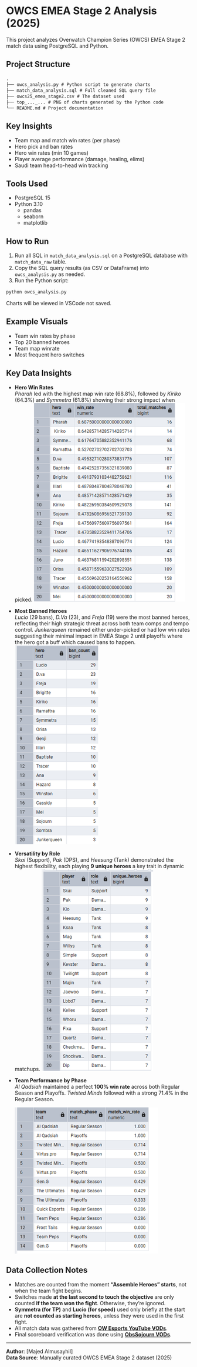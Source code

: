 # OWCS EMEA Stage 2 Analysis (2025)

This project analyzes Overwatch Champion Series (OWCS) EMEA Stage 2 match data using PostgreSQL and Python.

## Project Structure



```
.
├── owcs_analysis.py # Python script to generate charts
├── match_data_analysis.sql # Full cleaned SQL query file
├── owcs25_emea_stage2.csv # The dataset used
├── top_..._... # PNG of charts generated by the Python code
└── README.md # Project documentation
```


## Key Insights

- Team map and match win rates (per phase)
- Hero pick and ban rates
- Hero win rates (min 10 games)
- Player average performance (damage, healing, elims)
- Saudi team head-to-head win tracking

## Tools Used

- PostgreSQL 15
- Python 3.10
  - pandas
  - seaborn
  - matplotlib

## How to Run

1. Run all SQL in `match_data_analysis.sql` on a PostgreSQL database with `match_data_raw` table.
2. Copy the SQL query results (as CSV or DataFrame) into `owcs_analysis.py` as needed.
3. Run the Python script:

```bash
python owcs_analysis.py
```

Charts will be viewed in VSCode not saved.

## Example Visuals

- Team win rates by phase
- Top 20 banned heroes
- Team map winrate
- Most frequent hero switches

## Key Data Insights

- **Hero Win Rates**  
  *Pharah* led with the highest map win rate (68.8%), followed by *Kiriko* (64.3%) and *Symmetra* (61.8%) showing their strong impact when picked.
  ![Hero Win Rates](https://github.com/stlze/owcs-emea-stage2-analysis/blob/main/heroes%20winrate.png?raw=true)

- **Most Banned Heroes**  
  *Lucio* (29 bans), *D.Va* (23), and *Freja* (19) were the most banned heroes, reflecting their high strategic threat across both team comps and tempo control.
  *Junkerqueen* remained either under-picked or had low win rates suggesting their minimal impact in EMEA Stage 2 until playoffs where the hero got a buff which caused bans to happen.
  ![Most Banned Heroes](https://github.com/stlze/owcs-emea-stage2-analysis/blob/main/most%20banned%20heroes.png?raw=true)

- **Versatility by Role**  
  *Skai* (Support), *Pak* (DPS), and *Heesung* (Tank) demonstrated the highest flexibility, each playing **9 unique heroes** a key trait in dynamic matchups.
  ![Most Versatile Players](https://github.com/stlze/owcs-emea-stage2-analysis/blob/main/most%20versatile%20players.png?raw=true)

- **Team Performance by Phase**  
  *Al Qadsiah* maintained a perfect **100% win rate** across both Regular Season and Playoffs. *Twisted Minds* followed with a strong 71.4% in the Regular Season.
  
  ![Match Win Rate per Team](https://github.com/stlze/owcs-emea-stage2-analysis/blob/main/match%20winrate%20per%20team.png?raw=true)



## Data Collection Notes

- Matches are counted from the moment **“Assemble Heroes” starts**, not when the team fight begins.
- Switches made **at the last second to touch the objective** are only counted **if the team won the fight**. Otherwise, they’re ignored.
- **Symmetra (for TP)** and **Lucio (for speed)** used only briefly at the start are **not counted as starting heroes**, unless they were used in the first fight.
- All match data was gathered from **[OW Esports YouTube VODs](https://www.youtube.com/@ow_esports)**.
- Final scoreboard verification was done using **[ObsSojourn VODs](https://www.youtube.com/@ObsSojourn)**.

---

**Author**: [Majed Almusayhil]  
**Data Source**: Manually curated OWCS EMEA Stage 2 dataset (2025)
